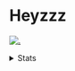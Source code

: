 # Heyzzz  

[![.](https://skillicons.dev/icons?i=js,java)](https://skillicons.dev)  

<details>
<summary>Stats</summary
<!--START_SECTION:waka-->

```txt
JavaScript   3 hrs 1 min     ██████████▓░░░░░░░░░░░░░░   43.18 %
Java         2 hrs 40 mins   █████████▓░░░░░░░░░░░░░░░   38.24 %
TypeScript   30 mins         █▓░░░░░░░░░░░░░░░░░░░░░░░   07.15 %
CSS          20 mins         █▒░░░░░░░░░░░░░░░░░░░░░░░   04.99 %
Other        13 mins         ▓░░░░░░░░░░░░░░░░░░░░░░░░   03.17 %
```

<!--END_SECTION:waka-->
</details>
